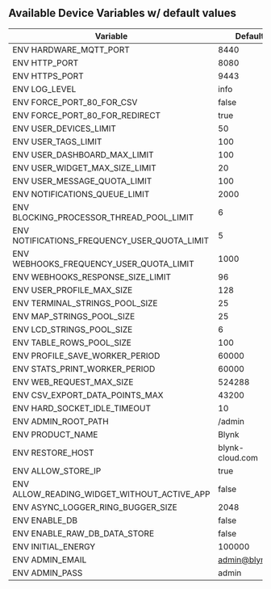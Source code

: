 ## Available Device Variables w/ default values

|Variable|Default|
|---|---|
|ENV HARDWARE_MQTT_PORT|8440|
|ENV HTTP_PORT|8080|
|ENV HTTPS_PORT|9443|
|ENV LOG_LEVEL|info|
|ENV FORCE_PORT_80_FOR_CSV|false|
|ENV FORCE_PORT_80_FOR_REDIRECT|true|
|ENV USER_DEVICES_LIMIT|50|
|ENV USER_TAGS_LIMIT|100|
|ENV USER_DASHBOARD_MAX_LIMIT|100|
|ENV USER_WIDGET_MAX_SIZE_LIMIT|20|
|ENV USER_MESSAGE_QUOTA_LIMIT|100|
|ENV NOTIFICATIONS_QUEUE_LIMIT|2000|
|ENV BLOCKING_PROCESSOR_THREAD_POOL_LIMIT|6|
|ENV NOTIFICATIONS_FREQUENCY_USER_QUOTA_LIMIT|5|
|ENV WEBHOOKS_FREQUENCY_USER_QUOTA_LIMIT|1000|
|ENV WEBHOOKS_RESPONSE_SIZE_LIMIT|96|
|ENV USER_PROFILE_MAX_SIZE|128|
|ENV TERMINAL_STRINGS_POOL_SIZE|25|
|ENV MAP_STRINGS_POOL_SIZE|25|
|ENV LCD_STRINGS_POOL_SIZE|6|
|ENV TABLE_ROWS_POOL_SIZE|100|
|ENV PROFILE_SAVE_WORKER_PERIOD|60000|
|ENV STATS_PRINT_WORKER_PERIOD|60000|
|ENV WEB_REQUEST_MAX_SIZE|524288|
|ENV CSV_EXPORT_DATA_POINTS_MAX|43200|
|ENV HARD_SOCKET_IDLE_TIMEOUT|10|
|ENV ADMIN_ROOT_PATH|/admin|
|ENV PRODUCT_NAME|Blynk|
|ENV RESTORE_HOST|blynk-cloud.com|
|ENV ALLOW_STORE_IP|true|
|ENV ALLOW_READING_WIDGET_WITHOUT_ACTIVE_APP|false|
|ENV ASYNC_LOGGER_RING_BUGGER_SIZE|2048|
|ENV ENABLE_DB|false|
|ENV ENABLE_RAW_DB_DATA_STORE|false|
|ENV INITIAL_ENERGY|100000|
|ENV ADMIN_EMAIL|admin@blynk.cc|
|ENV ADMIN_PASS|admin|